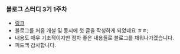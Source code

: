 ### 블로그 스터디 3기 1주차
- [링크](https://ohtaeg.tistory.com/1?category=927375)
- 블로그를 처음 개설 및 동시에 첫 글을 작성하게 되었네요 ㅎㅎ;
- 내용도 매우 기초적이지만 점차 좋은 내용들로 블로그를 채워나가겠습니다.
- 피드백 감사합니다.
